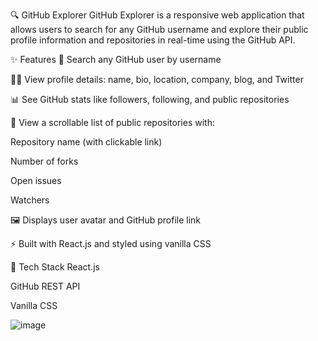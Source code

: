 
🔍 GitHub Explorer
GitHub Explorer is a responsive web application that allows users to search for any GitHub username and explore their public profile information and repositories in real-time using the GitHub API.

✨ Features
🔎 Search any GitHub user by username

🧑‍💼 View profile details: name, bio, location, company, blog, and Twitter

📊 See GitHub stats like followers, following, and public repositories

📁 View a scrollable list of public repositories with:

Repository name (with clickable link)

Number of forks

Open issues

Watchers

🖼️ Displays user avatar and GitHub profile link

⚡ Built with React.js and styled using vanilla CSS

🚀 Tech Stack
React.js

GitHub REST API

Vanilla CSS

![image](https://github.com/user-attachments/assets/973e1006-958f-4ded-b219-b8c1c3367013)

